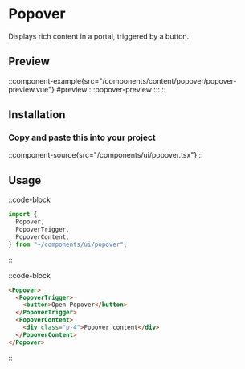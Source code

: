 # Popover
Displays rich content in a portal, triggered by a button.

## Preview
::component-example{src="/components/content/popover/popover-preview.vue"}
#preview
  :::popover-preview
  :::
::

## Installation
### Copy and paste this into your project
::component-source{src="/components/ui/popover.tsx"}
::

## Usage
::code-block
```ts
import {
  Popover,
  PopoverTrigger,
  PopoverContent,
} from "~/components/ui/popover";
```
::

::code-block
```html
<Popover>
  <PopoverTrigger>
    <button>Open Popover</button>
  </PopoverTrigger>
  <PopoverContent>
    <div class="p-4">Popover content</div>
  </PopoverContent>
</Popover>
```
::

